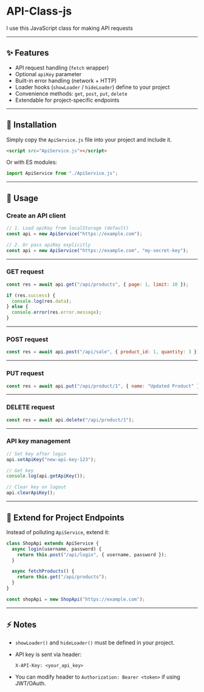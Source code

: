 # API-Class-js

I use this JavaScript class for making API requests 

---

## ✨ Features

*  API request handling (`fetch` wrapper)
*  Optional `apiKey` parameter 
*  Built-in error handling (network + HTTP)
*  Loader hooks (`showLoader` / `hideLoader`) define to your project
*  Convenience methods: `get`, `post`, `put`, `delete`
*  Extendable for project-specific endpoints

---

## 🚀 Installation

Simply copy the `ApiService.js` file into your project and include it.

```html
<script src="ApiService.js"></script>
```

Or with ES modules:

```js
import ApiService from "./ApiService.js";
```

---

## 🔧 Usage

### Create an API client

```js
// 1. Load apiKey from localStorage (default)
const api = new ApiService("https://example.com");

// 2. Or pass apiKey explicitly
const api = new ApiService("https://example.com", "my-secret-key");
```

---

### GET request

```js
const res = await api.get("/api/products", { page: 1, limit: 10 });

if (res.success) {
  console.log(res.data);
} else {
  console.error(res.error.message);
}
```

---

### POST request

```js
const res = await api.post("/api/sale", { product_id: 1, quantity: 3 });
```

---

### PUT request

```js
const res = await api.put("/api/product/1", { name: "Updated Product" });
```

---

### DELETE request

```js
const res = await api.delete("/api/product/1");
```

---

### API key management

```js
// Set key after login
api.setApiKey("new-api-key-123");

// Get key
console.log(api.getApiKey());

// Clear key on logout
api.clearApiKey();
```

---

## 🔌 Extend for Project Endpoints

Instead of polluting `ApiService`, extend it:

```js
class ShopApi extends ApiService {
  async login(username, password) {
    return this.post("/api/login", { username, password });
  }

  async fetchProducts() {
    return this.get("/api/products");
  }
}

const shopApi = new ShopApi("https://example.com");
```

---

## ⚡ Notes

* `showLoader()` and `hideLoader()` must be defined in your project.
* API key is sent via header:

  ```
  X-API-Key: <your_api_key>
  ```
* You can modify header to `Authorization: Bearer <token>` if using JWT/OAuth.
